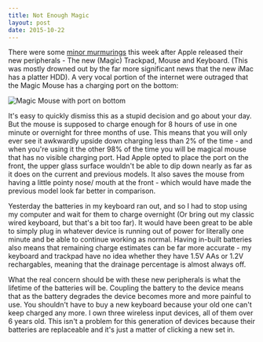```yaml
---
title: Not Enough Magic
layout: post
date: 2015-10-22
---
```


There were some [minor murmurings](https://www.reddit.com/r/CrappyDesign/comments/3oqtg1/the_charge_port_location_for_the_new_apple_magic/) this week after Apple released their new peripherals - The new (Magic) Trackpad, Mouse and Keyboard. (This was mostly drowned out by the far more significant news that the new iMac has a platter HDD). A very vocal portion of the internet were outraged that the Magic Mouse has a charging port on the bottom:

![Magic Mouse with port on bottom](http://i.imgur.com/bKbWxQy.jpg)

It's easy to quickly dismiss this as a stupid decision and go about your day. But the mouse is supposed to charge enough for 8 hours of use in one minute or overnight for three months of use. This means that you will only ever see it awkwardly upside down charging less than 2% of the time - and when you're using it the other 98% of the time you will be magical mouse that has no visible charging port. Had Apple opted to place the port on the front, the upper glass surface wouldn't be able to dip down nearly as far as it does on the current and previous models. It also saves the mouse from having a little pointy nose/ mouth at the front - which would have made the previous model look far better in comparison.

Yesterday the batteries in my keyboard ran out, and so I had to stop using my computer and wait for them to charge overnight (Or bring out my classic wired keyboard, but that's a bit too far). It would have been great to be able to simply plug in whatever device is running out of power for literally one minute and be able to continue working as normal. Having in-built batteries also means that remaining charge estimates can be far more accurate - my keyboard and trackpad have no idea whether they have 1.5V AAs or 1.2V rechargables, meaning that the drainage percentage is almost always off.

What the real concern should be with these new peripherals is what the lifetime of the batteries will be. Coupling the battery to the device means that as the battery degrades the device becomes more and more painful to use. You shouldn't have to buy a new keyboard because your old one can't keep charged any more. I own three wireless input devices, all of them over 6 years old. This isn't a problem for this generation of devices because their batteries are replaceable and it's just a matter of clicking a new set in.